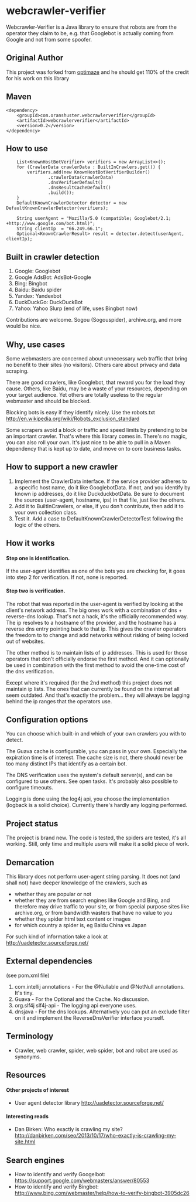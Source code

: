 # webcrawler-verifier

Webcrawler-Verifier is a Java library to ensure that robots are from the operator they claim to be,
e.g. that Googlebot is actually coming from Google and not from some spoofer.

## Original Author 
This project was forked from [optimaze](https://github.com/optimaize/webcrawler-verifier) and he should get 110% of the credit for his work on this library


## Maven

    <dependency>
        <groupId>com.oranshuster.webcrawlerverifier</groupId>
        <artifactId>webcrawlerverifier</artifactId>
        <version>0.2</version>
    </dependency>


## How to use

        List<KnownHostBotVerifier> verifiers = new ArrayList<>();
        for (CrawlerData crawlerData : BuiltInCrawlers.get()) {
            verifiers.add(new KnownHostBotVerifierBuilder()
                    .crawlerData(crawlerData)
                    .dnsVerifierDefault()
                    .dnsResultCacheDefault()
                    .build());
        }
        DefaultKnownCrawlerDetector detector = new DefaultKnownCrawlerDetector(verifiers);

        String userAgent = "Mozilla/5.0 (compatible; Googlebot/2.1; +http://www.google.com/bot.html)";
        String clientIp  = "66.249.66.1";
        Optional<KnownCrawlerResult> result = detector.detect(userAgent, clientIp);


## Built in crawler detection

1. Google: Googlebot
2. Google AdsBot: AdsBot-Google
3. Bing: Bingbot
4. Baidu: Baidu spider
5. Yandex: Yandexbot
6. DuckDuckGo: DuckDuckBot
7. Yahoo: Yahoo Slurp (end of life, uses Bingbot now)

Contributions are welcome.
Sogou (Sogouspider), archive.org, and more would be nice.


## Why, use cases

Some webmasters are concerned about unnecessary web traffic that bring no benefit to their sites (no visitors).
Others care about privacy and data scraping.

There are good crawlers, like Googlebot, that reward you for the load they cause.
Others, like Baidu, may be a waste of your resources, depending on your target audience.
Yet others are totally useless to the regular webmaster and should be blocked.

Blocking bots is easy if they identify nicely. Use the robots.txt http://en.wikipedia.org/wiki/Robots_exclusion_standard

Some scrapers avoid a block or traffic and speed limits by pretending to be an important crawler.
That's where this library comes in. There's no magic, you can also roll your own. It's just nice to
be able to pull in a Maven dependency that is kept up to date, and move on to core business tasks.


## How to support a new crawler

1. Implement the CrawlerData interface.
   If the service provider adheres to a specific host name, do it like GooglebotData.
   If not, and you identify by known ip addresses, do it like DuckduckbotData.
   Be sure to document the sources (user-agent, hostname, ips) in that file, just like the others.
1. Add it to BuiltInCrawlers, or else, if you don't contribute, then add it to your own collection class.
1. Test it. Add a case to DefaultKnownCrawlerDetectorTest following the logic of the others.


## How it works

#### Step one is identification.

If the user-agent identifies as one of the bots you are checking for, it goes into step 2 for verification.
If not, none is reported.

#### Step two is verification.

The robot that was reported in the user-agent is verified by looking at the client's network address.
The big ones work with a combination of dns + reverse-dns lookup. That's not a hack, it's the officially
recommended way. The ip resolves to a hostname of the provider, and the hostname has a reverse dns entry
pointing back to that ip. This gives the crawler operators the freedom to to change and add networks
without risking of being locked out of websites.

The other method is to maintain lists of ip addresses. This is used for those operators that don't
officially endorse the first method. And it can optionally be used in combination with the first method
to avoid the one-time cost of the dns verification.

Except where it's required (for the 2nd method) this project does not maintain ip lists. The ones that
can currently be found on the internet all seem outdated. And that's exactly the problem... they will
always be lagging behind the ip ranges that the operators use.


## Configuration options

You can choose which built-in and which of your own crawlers you with to detect.

The Guava cache is configurable, you can pass in your own. Especially the expiration time is of interest.
The cache size is not, there should never be too many distinct IPs that identify as a certain bot.

The DNS verification uses the system's default server(s), and can be configured to use others. See
open tasks. It's probably also possible to configure timeouts.

Logging is done using the log4j api, you choose the implementation (logback is a solid choice).
Currently there's hardly any logging performed.


## Project status

The project is brand new. The code is tested, the spiders are tested, it's all working. Still, only time
and multiple users will make it a solid piece of work.


## Demarcation

This library does not perform user-agent string parsing. It does not (and shall not) have deeper knowledge
of the crawlers, such as

- whether they are popular or not
- whether they are from search engines like Google and Bing, and therefore may drive traffic to your site,
  or from special purpose sites like archive.org, or from bandwidth wasters that have no value to you
- whether they spider html text content or images
- for which country a spider is, eg Baidu China vs Japan

For such kind of information take a look at http://uadetector.sourceforge.net/


## External dependencies

(see pom.xml file)

1. com.intellij annotations - For the @Nullable and @NotNull annotations. It's tiny.
1. Guava - For the Optional and the Cache. No discussion.
1. org.slf4j slf4j-api - The logging api everyone uses.
1. dnsjava - For the dns lookups. Alternatively you can put an exclude filter on it and implement the
   ReverseDnsVerifier interface yourself.


## Terminology

- Crawler, web crawler, spider, web spider, bot and robot are used as synonyms.


## Resources

#### Other projects of interest

- User agent detector library http://uadetector.sourceforge.net/

#### Interesting reads

- Dan Birken: Who exactly is crawling my site? http://danbirken.com/seo/2013/10/17/who-exactly-is-crawling-my-site.html

## Search engines

- How to identify and verify Googelbot: https://support.google.com/webmasters/answer/80553
- How to identify and verify Bingbot: http://www.bing.com/webmaster/help/how-to-verify-bingbot-3905dc26
